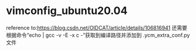 # vimconfig_ubuntu20.04
reference to:https://blog.csdn.net/OIDCAT/article/details/106816941
还需要根据命令“echo | gcc -v -E -x c -”获取到编译路径并添加到 .ycm_extra_conf.py 文件
